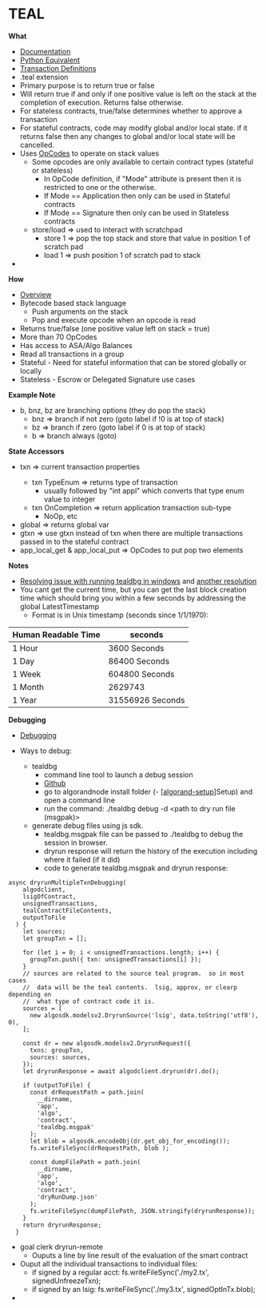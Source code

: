 # TEAL

**What**
* [Documentation](https://developer.algorand.org/docs/reference/teal/specification/)
* [Python Equivalent](https://pyteal.readthedocs.io/en/stable/)
* [Transaction Definitions](https://developer.algorand.org/docs/reference/transactions/#asset-transfer-transaction)
* .teal extension
* Primary purpose is to return true or false
* Will return true if and only if one positive value is left on the stack at the completion of execution.  Returns false otherwise.
* For stateless contracts, true/false determines whether to approve a transaction
* For stateful contracts, code may modify global and/or local state. if it returns false then any changes to global and/or local state will be cancelled.
* Uses [OpCodes](https://developer.algorand.org/docs/reference/teal/opcodes/) to operate on stack values 
  * Some opcodes are only available to certain contract types (stateful or stateless)
    * In OpCode definition, if "Mode" attribute is present then it is restricted to one or the otherwise.
    * If Mode == Application then only can be used in Stateful contracts
    * If Mode == Signature then only can be used in Stateless contracts
  * store/load => used to interact with scratchpad
    * store 1 => pop the top stack and store that value in position 1 of scratch pad
    * load 1 => push position 1 of scratch pad to stack   
* 

**How**
* [Overview](https://www.youtube.com/watch?v=9EpGKexKeMk)
* Bytecode based stack language
  * Push arguments on the stack
  * Pop and execute opcode when an opcode is read
* Returns true/false (one positive value left on stack = true)
* More than 70 OpCodes
* Has access to ASA/Algo Balances
* Read all transactions in a group
* Stateful - Need for stateful information that can be stored globally or locally
* Stateless - Escrow or Delegated Signature use cases

**Example Note** 
* b, bnz, bz are branching options (they do pop the stack)
  * bnz => branch if not zero (goto label if !0 is at top of stack)
  * bz => branch if zero (goto label if 0 is at top of stack)
  * b => branch always (goto)

**State Accessors**
* txn <transaction property name> => current transaction properties
  * txn TypeEnum => returns type of transaction
    * usually followed by "int appl" which converts that type enum value to integer
  * txn OnCompletion => return application transaction sub-type
    * NoOp, etc
* global <global name> => returns global var 
* gtxn <number representing index> <transaction property name> => use gtxn instead of txn when there are multiple transactions passed in to the stateful contract
* app_local_get & app_local_put => OpCodes to put pop two elements 

**Notes**
* [Resolving issue with running tealdbg in windows](https://github.com/algorand/go-algorand/issues/1809) and [another resolution](https://github.com/algorand/go-algorand/pull/1977)
* You cant get the current time, but you can get the last block creation time which should bring you within a few seconds by addressing the global LatestTimestamp
  * Format is in Unix timestamp (seconds since 1/1/1970): 

| Human Readable Time | seconds |
| --- | --- |
| 1 Hour | 3600 Seconds | 
| 1 Day | 86400 Seconds |
| 1 Week | 604800 Seconds | 
| 1 Month | 2629743 |
| 1 Year | 31556926 Seconds |

**Debugging**
* [Debugging](https://developer.algorand.org/docs/features/asc1/debugging/)

* Ways to debug: 
  * tealdbg
    * command line tool to launch a debug session 
    * [Github](https://github.com/algorand/go-algorand/blob/master/cmd/tealdbg/README.md)
    * go to algorandnode install folder (- [[algorand-setup]]Setup) and open a command line
    * run the command: ./tealdbg debug <path to teal file> -d <path to dry run file (msgpak)> 
  * generate debug files using js sdk.  
    * tealdbg.msgpak file can be passed to ./tealdbg to debug the session in browser. 
    * dryrun response will return the history of the execution including where it failed (if it did)
    * code to generate tealdbg.msgpak and dryrun response: 
```
async dryrunMultipleTxnDebugging(
    algodclient,
    lsigOfContract,
    unsignedTransactions,
    tealContractFileContents,
    outputToFile
  ) {
    let sources;
    let groupTxn = [];

    for (let i = 0; i < unsignedTransactions.length; i++) {
      groupTxn.push({ txn: unsignedTransactions[i] });
    }
    // sources are related to the source teal program.  so in most cases 
    //  data will be the teal contents.  lsig, approv, or clearp depending on 
    //  what type of contract code it is.  
    sources = [
      new algosdk.modelsv2.DryrunSource('lsig', data.toString('utf8'), 0),
    ];

    const dr = new algosdk.modelsv2.DryrunRequest({
      txns: groupTxn,
      sources: sources,
    });
    let dryrunResponse = await algodclient.dryrun(dr).do();

    if (outputToFile) {
      const drRequestPath = path.join(
        __dirname,
        'app',
        'algo',
        'contract',
        'tealdbg.msgpak'
      );
      let blob = algosdk.encodeObj(dr.get_obj_for_encoding());
      fs.writeFileSync(drRequestPath, blob );      
      
      const dumpFilePath = path.join(
        __dirname,
        'app',
        'algo',
        'contract',
        'dryRunDump.json'
      );
      fs.writeFileSync(dumpFilePath, JSON.stringify(dryrunResponse));
    }
    return dryrunResponse;
  }
```
  * goal clerk dryrun-remote
    * Ouputs a line by line result of the evaluation of the smart contract
  * Ouput all the individual transactions to individual files: 
    * if signed by a regular acct: fs.writeFileSync('./my2.tx', signedUnfreezeTxn);
    * if signed by an lsig: fs.writeFileSync('./my3.tx', signedOptInTx.blob);
  * 


[//begin]: # "Autogenerated link references for markdown compatibility"
[algorand-setup]: ../../algorand-setup "Setup Options"
[//end]: # "Autogenerated link references"